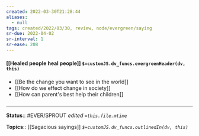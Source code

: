 ```yaml
---
created: 2022-03-30T21:28:44 
aliases:
  - null
tags: created/2022/03/30, review, node/evergreen/saying
sr-due: 2022-04-02
sr-interval: 1
sr-ease: 208
---
```


#### [[Healed people heal people]] `$=customJS.dv_funcs.evergreenHeader(dv, this)`

- [[Be the change you want to see in the world]]
- [[How do we effect change in society]]
- [[How can parent's best help their children]]

### <hr class="footnote"/>

**Status**:: #EVER/SPROUT
*edited `=this.file.mtime`*

**Topics**:: [[Sagacious sayings]]
*`$=customJS.dv_funcs.outlinedIn(dv, this)`*
